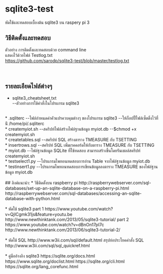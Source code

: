 # sqlite3-test
หัดใช้และทดสอบเบื้องต้น sqlite3 บน raspery pi 3  

## วิธีติดตั้งและทดสอบ
ตัวอย่าง การติดตั้งและทดสอบด้วย command line   
แสดงไว้ด้วยไฟล์ Testlog.txt  
  https://github.com/sarodp/sqlite3-test/blob/master/testlog.txt  
<br><br>
## รายละเอียดไฟล์ต่างๆ  
* sqlite3_cheatsheet.txt  
--ตัวอย่างการใช้คำสั่งในโปรแกรม sqlite3   
<br>
* .sqliterc  
--ไฟล์กำหนดค่าคัวแปรควบคุมต่างๆ ของโปรแกรม sqlite3  
--ให้ก็อปปี้ไฟล์เซ็ตติ้งไว้ที่น่ี /home/pi/.sqliterc  
<br>
* createmyiot.sh  
--สคริปท์ไฟล์สร้างไฟล์ฐานข้อมูล myiot.db  
--$chmod +x createmyiot.sh  
<br>
* createtables.sql    
--สคริปท์ SQL สร้างตาราง TMEASURE กับ TSETTING  
<br>
* insertrows.sql  
--สคริปท์ SQL เพิ่มเรคคอร์ดให้กับตาราง TMEASURE กับ TSETTING  
<br>
* myiot.db  
--ไฟล์ฐานข้อมูล SQLite ที่ใช้ทดสอบ สามารถสร้างขึ้นโดยรันเชลล์สคริปท์ createmyiot.sh  
<br>
* testselect1.py  
--โปรแกรมไพทอนทดสอบการอ่าน Table จากไฟล์ฐานข้อมูล myiot.db  
<br>
* testinsert1.py  
--โปรแกรมไพทอนทดสอบการเขียนข้อมูลลงตาราง TMEASURE ของไฟล์ฐานข้อมูล myiot.db  
<br><br>
## ลิงค์แนะนำ:    
* วิธีติดตั้งบน raspberry pi  
http://raspberrywebserver.com/sql-databases/set-up-an-sqlite-database-on-a-raspberry-pi.html  
http://raspberrywebserver.com/sql-databases/accessing-an-sqlite-database-with-python.html  
<br><br>
* หัดใช้ sqlite3  
part 1  
https://www.youtube.com/watch?v=QjICgmk31js&feature=youtu.be  
http://www.newthinktank.com/2013/05/sqlite3-tutorial/  
part 2  
https://www.youtube.com/watch?v=dBnOn17pI7c  
http://www.newthinktank.com/2013/06/sqlite3-tutorial-2/  
<br><br>
* หัดใช้ SQL  
http://www.w3ii.com/sql/default.html  
สรุปย่อประโยคคำสั่ง SQL  
http://www.w3ii.com/sql/sql_quickref.html  
<br><br>
* คู่มืออ้างอิง sqlite3  
https://sqlite.org/docs.html  
https://www.sqlite.org/doclist.html  
https://sqlite.org/cli.html  
https://sqlite.org/lang_corefunc.html  

<br><br>

